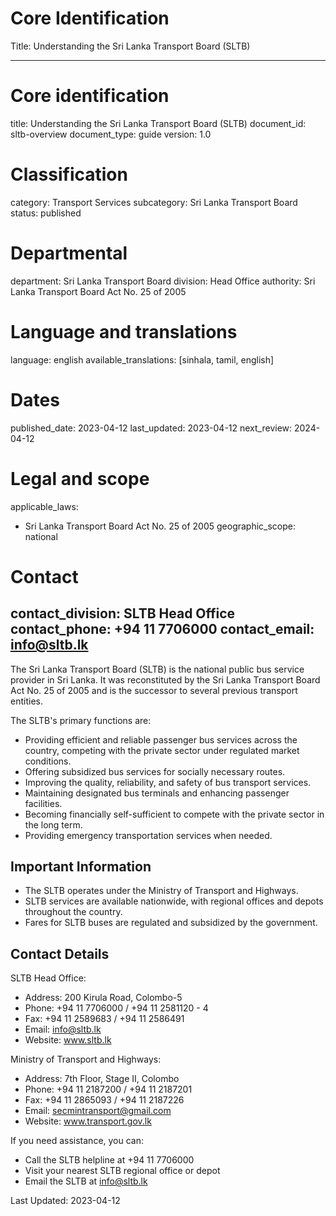 # Core Identification
Title: Understanding the Sri Lanka Transport Board (SLTB)

---
# Core identification
title: Understanding the Sri Lanka Transport Board (SLTB)
document_id: sltb-overview
document_type: guide
version: 1.0

# Classification
category: Transport Services
subcategory: Sri Lanka Transport Board
status: published

# Departmental
department: Sri Lanka Transport Board
division: Head Office
authority: Sri Lanka Transport Board Act No. 25 of 2005

# Language and translations
language: english
available_translations: [sinhala, tamil, english]

# Dates
published_date: 2023-04-12
last_updated: 2023-04-12
next_review: 2024-04-12

# Legal and scope
applicable_laws:
 - Sri Lanka Transport Board Act No. 25 of 2005
geographic_scope: national

# Contact
contact_division: SLTB Head Office
contact_phone: +94 11 7706000
contact_email: info@sltb.lk
---

The Sri Lanka Transport Board (SLTB) is the national public bus service provider in Sri Lanka. It was reconstituted by the Sri Lanka Transport Board Act No. 25 of 2005 and is the successor to several previous transport entities.

The SLTB's primary functions are:

- Providing efficient and reliable passenger bus services across the country, competing with the private sector under regulated market conditions.
- Offering subsidized bus services for socially necessary routes.
- Improving the quality, reliability, and safety of bus transport services.
- Maintaining designated bus terminals and enhancing passenger facilities.
- Becoming financially self-sufficient to compete with the private sector in the long term.
- Providing emergency transportation services when needed.

## Important Information

- The SLTB operates under the Ministry of Transport and Highways.
- SLTB services are available nationwide, with regional offices and depots throughout the country.
- Fares for SLTB buses are regulated and subsidized by the government.

## Contact Details

SLTB Head Office:
- Address: 200 Kirula Road, Colombo-5
- Phone: +94 11 7706000 / +94 11 2581120 - 4
- Fax: +94 11 2589683 / +94 11 2586491
- Email: info@sltb.lk
- Website: www.sltb.lk

Ministry of Transport and Highways:
- Address: 7th Floor, Stage II, Colombo
- Phone: +94 11 2187200 / +94 11 2187201
- Fax: +94 11 2865093 / +94 11 2187226
- Email: secmintransport@gmail.com
- Website: www.transport.gov.lk

If you need assistance, you can:
- Call the SLTB helpline at +94 11 7706000
- Visit your nearest SLTB regional office or depot
- Email the SLTB at info@sltb.lk

Last Updated: 2023-04-12
